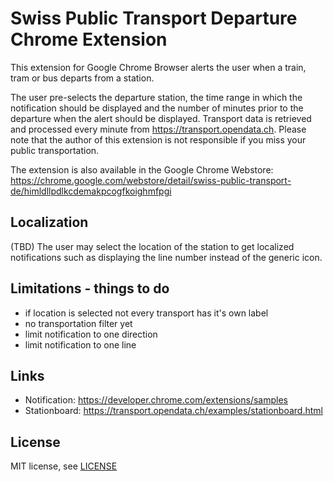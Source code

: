 # Swiss Public Transport Departure Chrome Extension
This extension for Google Chrome Browser alerts the user when a train, tram or bus departs from a station.

The user pre-selects the departure station, the time range in which the notification should be displayed and the number of minutes prior to the departure when the alert should be displayed. Transport data is retrieved and processed every minute from <a href="https://transport.opendata.ch/">https://transport.opendata.ch</a>. Please note that the author of this extension is not responsible if you miss your public transportation.

The extension is also available in the Google Chrome Webstore: https://chrome.google.com/webstore/detail/swiss-public-transport-de/himldllpdlkcdemakpcogfkoighmfpgi

## Localization
(TBD) The user may select the location of the station to get localized notifications such as displaying the line number instead of the generic icon.

## Limitations - things to do
- if location is selected not every transport has it's own label
- no transportation filter yet
- limit notification to one direction
- limit notification to one line

## Links
- Notification: https://developer.chrome.com/extensions/samples
- Stationboard: https://transport.opendata.ch/examples/stationboard.html


## License

MIT license, see [LICENSE](LICENSE)
